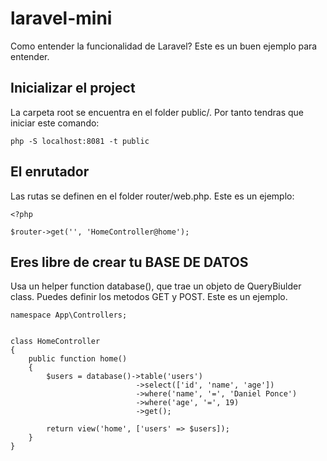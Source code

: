 # laravel-mini
Como entender la funcionalidad de Laravel? Este es un buen ejemplo para entender.


## Inicializar el project
La carpeta root se encuentra en el folder public/. Por tanto tendras que iniciar este comando:

```
php -S localhost:8081 -t public
```

## El enrutador
Las rutas se definen en el folder router/web.php. Este es un ejemplo:

```
<?php

$router->get('', 'HomeController@home');
```

## Eres libre de crear tu BASE DE DATOS
Usa un helper function database(), que trae un objeto de QueryBiulder class. Puedes definir los metodos GET y POST. Este es un ejemplo.

```
namespace App\Controllers;


class HomeController  
{
    public function home()
    {
        $users = database()->table('users')
                            ->select(['id', 'name', 'age'])
                            ->where('name', '=', 'Daniel Ponce')
                            ->where('age', '=', 19)
                            ->get();

        return view('home', ['users' => $users]);
    }
}
```
